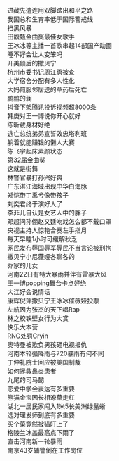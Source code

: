 进藏先遣连用双脚踏出和平之路  
我国总和生育率低于国际警戒线  
扫黑风暴  
田馥甄金曲奖最佳女歌手  
王冰冰等主播一首歌串起14部国产动画  
睡不好会让人变笨吗  
开美颜后的撒贝宁  
杭州市委书记周江勇被查  
大学宿舍分配有多人性化  
大妈煎服邻居送的草药后死亡  
鹏鹏的澜  
抖音下架腾讯投诉视频超8000条  
韩庚对王一博说你开心就好  
陈昕葳身材好绝  
逃亡总统弟弟宣誓效忠塔利班  
躺着就能赚钱的懒人大赛  
陈飞宇起床素颜状态  
第32届金曲奖  
这就是街舞  
林警官暴打孙兴好爽  
广东湛江海域出现中华白海豚  
郑恺带丁禹兮像带孩子  
刘奕君终于演好人了  
李菲儿自认是女艺人中的胖子  
邓超问孙俪赵又廷吻戏怎么都不戴口罩  
央视主持人惊艳合奏左手指月  
每天早睡1小时可缓解秋乏  
网民发布辱国辱军辱民不当言论被刑拘  
撒贝宁小尼薇娅各聊各的  
乔家的儿女  
河南22日有特大暴雨并伴有雷暴大风  
王一博popping舞台卡点好绝  
大江好会说情话  
康辉倪萍撒贝宁王冰冰催薇娅投票  
左航因为张杰的天下唱Rap  
林之校铁壁女行为大赏  
快乐大本营  
RNG处罚Cryin  
奥特曼被欺负男孩砸电视报仇  
河南本轮强降雨与720暴雨有何不同  
丁仲礼院士回应被美国制裁  
如何拯救鼻炎患者  
九尾的司马懿  
恋爱中学会表达有多重要  
熊猫金宝因长相潦草走红  
湖北一居民家闯入1米5长美洲绿鬣蜥  
选对理发师到底有多重要  
买个菜竟然被猫盯上了  
格陵兰冰盖最高点下雨了  
直击河南新一轮暴雨  
南京43岁辅警倒在工作岗位  
